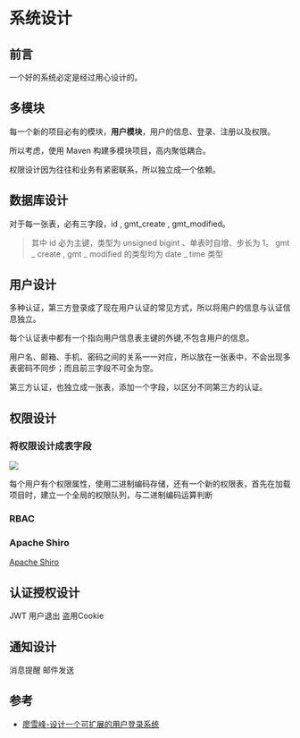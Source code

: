# 系统设计

## 前言

一个好的系统必定是经过用心设计的。

## 多模块

每一个新的项目必有的模块，**用户模块**，用户的信息、登录、注册以及权限。

所以考虑，使用 Maven 构建多模块项目，高内聚低耦合。

权限设计因为往往和业务有紧密联系，所以独立成一个依赖。

## 数据库设计

对于每一张表，必有三字段，id , gmt_create , gmt_modified。

> 其中 id 必为主键，类型为 unsigned bigint 、单表时自增、步长为 1。 gmt _ create ,
gmt _ modified 的类型均为 date _ time 类型

## 用户设计

多种认证，第三方登录成了现在用户认证的常见方式，所以将用户的信息与认证信息独立。

每个认证表中都有一个指向用户信息表主键的外键,不包含用户的信息。

用户名、邮箱、手机、密码之间的关系一一对应，所以放在一张表中，不会出现多表密码不同步；而且前三字段不可全为空。

第三方认证，也独立成一张表，添加一个字段，以区分不同第三方的认证。

## 权限设计

### 将权限设计成表字段

![](https://cdn.rawgit.com/f12998765/wiki/master/.img/user.png)

每个用户有个权限属性，使用二进制编码存储，还有一个新的权限表，首先在加载项目时，建立一个全局的权限队列，与二进制编码运算判断

### RBAC

### Apache Shiro

[Apache Shiro](https://shiro.apache.org/)

## 认证授权设计

JWT 用户退出 盗用Cookie

## 通知设计

消息提醒 邮件发送

## 参考
- [廖雪峰-设计一个可扩展的用户登录系统](http://www.liaoxuefeng.com/article/001437480923144e567335658cc4015b38a595bb006aa51000)
